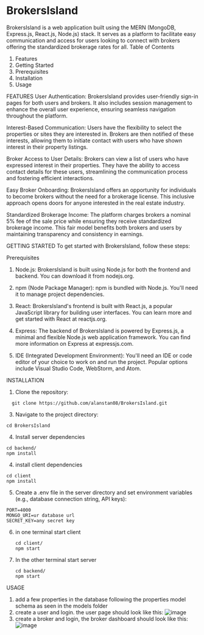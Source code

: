 # BrokersIsland
BrokersIsland is a web application built using the MERN (MongoDB, Express.js, React.js, Node.js) stack.  It serves as a platform to facilitate easy communication and access for users looking to connect with brokers offering the standardized brokerage rates for all.
Table of Contents
1. Features
2. Getting Started
3. Prerequisites
4. Installation
5. Usage

FEATURES
User Authentication: BrokersIsland provides user-friendly sign-in pages for both users and brokers. It also includes session management to enhance the overall user experience, ensuring seamless navigation throughout the platform.

Interest-Based Communication: Users have the flexibility to select the properties or sites they are interested in. Brokers are then notified of these interests, allowing them to initiate contact with users who have shown interest in their property listings.

Broker Access to User Details: Brokers can view a list of users who have expressed interest in their properties. They have the ability to access contact details for these users, streamlining the communication process and fostering efficient interactions.

Easy Broker Onboarding: BrokersIsland offers an opportunity for individuals to become brokers without the need for a brokerage license. This inclusive approach opens doors for anyone interested in the real estate industry.

Standardized Brokerage Income: The platform charges brokers a nominal 5% fee of the sale price while ensuring they receive standardized brokerage income. This fair model benefits both brokers and users by maintaining transparency and consistency in earnings.

GETTING STARTED
To get started with BrokersIsland, follow these steps:

Prerequisites
1. Node.js: BrokersIsland is built using Node.js for both the frontend and backend. You can download it from nodejs.org.

2. npm (Node Package Manager): npm is bundled with Node.js. You'll need it to manage project dependencies.

3. React: BrokersIsland's frontend is built with React.js, a popular JavaScript library for building user interfaces. You can learn more and get started with React at reactjs.org.

4. Express: The backend of BrokersIsland is powered by Express.js, a minimal and flexible Node.js web application framework. You can find more information on Express at expressjs.com.

5. IDE (Integrated Development Environment): You'll need an IDE or code editor of your choice to work on and run the project. Popular options include Visual Studio Code, WebStorm, and Atom.

INSTALLATION
1. Clone the repository:
```
  git clone https://github.com/alanstan08/BrokersIsland.git
```
3. Navigate to the project directory:
  ```
  cd BrokersIsland
```
4. Install server dependencies
  ```
  cd backend/
  npm install
```
4. install client dependencies
  ```
  cd client
  npm install
 ```
5. Create a .env file in the server directory and set environment variables (e.g., database connection string, API keys):
  ```
  PORT=4000
  MONGO_URI=ur database url
  SECRET_KEY=any secret key
```
6. in one terminal start client
    ```
    cd client/
   npm start
   ```
8. In the other terminal start server
    ```
    cd backend/
   npm start
    ```
USAGE
1. add a few properties in the database following the properties model schema as seen in the models folder
2. create a user and login. the user page should look like this: 
![image](https://github.com/alanstan08/BrokersIsland/assets/67495993/40ed4b9d-2291-4726-a357-ec1fab36c692)
3. create a broker and login, the broker dashboard should look like this: 
![image](https://github.com/alanstan08/BrokersIsland/assets/67495993/762dcc39-f871-4ce6-82b1-2764d12b9eef)

 


